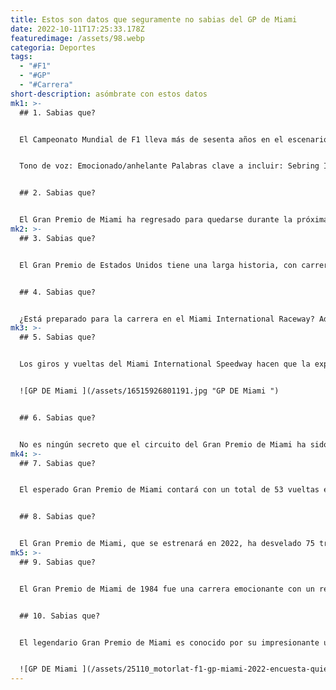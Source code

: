 ```yaml
---
title: Estos son datos que seguramente no sabias del GP de Miami
date: 2022-10-11T17:25:33.178Z
featuredimage: /assets/98.webp
categoria: Deportes
tags:
  - "#F1"
  - "#GP"
  - "#Carrera"
short-description: asómbrate con estos datos
mk1: >-
  ## 1﻿. Sabias que?


  El Campeonato Mundial de F1 lleva más de sesenta años en el escenario mundial, con pilotos legendarios como Ayrton Senna, Michael Schumacher y Lewis Hamilton ocupando el primer puesto año tras año. Sin embargo, ¿sabías que el ilustre circuito también ha hecho una parada en Florida? En 1959, la carrera aterrizó en el Sebring International Raceway para lo que entonces se llamaba el Gran Premio de Estados Unidos. Fue una ocasión histórica, ya que fue la primera vez que un equipo estadounidense, conducido por Phil Hill y apoyado por Richie Ginther y Carroll Shelby, ganó una carrera del campeonato. A pesar de este momento seminal en la historia del automovilismo, Florida no ha albergado una carrera de F1 desde entonces. Hasta ahora. El GP de Miami se estrenará a principios de 2022 en el Hard Rock Stadium. Con su ubicación única y el diseño del circuito de 2,6 millas, los aficionados a las carreras pueden esperar una nueva y emocionante adición al calendario de la F1. Quién sabe, tal vez otro piloto estadounidense se alce con la victoria en su tierra una vez más. Es hora de que Florida reclame su lugar entre la realeza del automovilismo 


  Tono de voz: Emocionado/anhelante Palabras clave a incluir: Sebring International Raceway, Gran Premio de Estados Unidos, Phil Hill, Hard Rock Stadium


  ## 2﻿. Sabias que?


  El Gran Premio de Miami ha regresado para quedarse durante la próxima década. Los aficionados pueden esperar ver a algunos de los más grandes nombres de las carreras luchando en las calles de Miami durante los próximos 10 años. El ambiente vibrante de la ciudad y el diseño único de la pista prometen hacer carreras emocionantes año tras año. Además de las carreras llenas de adrenalina, los aficionados podrán disfrutar de una serie de eventos y entretenimientos adicionales durante todo el fin de semana. Esta renovación consolida a Miami como un destino de primer orden para los deportes de motor, que se suma a su ya impresionante cartel de grandes eventos deportivos. Con el Gran Premio de Miami garantizado en el calendario para los próximos 10 años, nunca ha habido un mejor momento para ser un aficionado a las carreras en el sur de Florida.
mk2: >-
  ## 3﻿. Sabias que?


  El Gran Premio de Estados Unidos tiene una larga historia, con carreras en lugares que van desde Sebring hasta Detroit e Indianápolis. Y ahora, Miami puede añadir su nombre a la lista como el undécimo lugar diferente que acoge una carrera de Fórmula Uno. El Gran Premio de Miami promete ser una emocionante adición al calendario de la F1, con un circuito urbano único que serpentea por el centro de Miami. Los espectadores tendrán la oportunidad de presenciar la acción de las carreras de alta velocidad junto a algunos de los famosos monumentos de la ciudad. A medida que aumenta la emoción de cara a la primera carrera, una cosa es segura: el Gran Premio de Miami se convertirá en otra parada obligada del circuito de Fórmula 1.


  ## 4﻿. Sabias que?


  ¿Está preparado para la carrera en el Miami International Raceway? Además de un emocionante fin de semana de velocidad y adrenalina, también hemos reunido una colección de 14 restaurantes para satisfacer todos sus antojos. Tanto si le apetecen los clásicos platos americanos como si quiere probar algo nuevo, tenemos opciones para todos los paladares. Nuestra oferta internacional incluye comida italiana, mexicana, fusión asiática y mucho más. Y no se preocupe por perderse la emoción de la pista: nuestros restaurantes estarán abiertos durante todo el fin de semana de la carrera para que pueda tomar un bocado rápido sin perderse ni un segundo de la acción. Así que venga con hambre y salga satisfecho: ¡nos vemos en la pista!
mk3: >-
  ## 5﻿. Sabias que?


  Los giros y vueltas del Miami International Speedway hacen que la experiencia de la carrera sea emocionante. Con 19 curvas en su circuito de 5,412 km, los pilotos deben sortear una variedad de curvas cerradas, curvas amplias y chicanes. Cada curva presenta su propio conjunto de retos y oportunidades, obligando a los pilotos a mantenerse alerta y a ajustar su estrategia sobre la marcha. El dinámico trazado de la pista también significa que nunca hay dos vueltas exactamente iguales, lo que convierte cada carrera en un emocionante viaje a través de sus sinuosos caminos. El GP de Miami ofrece un emocionante desafío tanto para los pilotos como para los espectadores, lo que lo convierte en una cita ineludible para los aficionados a las carreras.


  ![GP DE Miami ](/assets/16515926801191.jpg "GP DE Miami ")


  ## 6﻿. Sabias que?


  No es ningún secreto que el circuito del Gran Premio de Miami ha sido un trabajo en progreso. De hecho, ha pasado por 36 modificaciones diferentes antes de llegar al diseño final que los pilotos verán este fin de semana. Pero, ¿cuál es la causa de todos estos cambios? El principal factor es la seguridad, ya que los expertos evalúan todos los aspectos de la pista para garantizar su capacidad de soportar altas velocidades y curvas cerradas. Sin embargo, los espectadores y los telespectadores de casa también desempeñan un papel en el proceso de rediseño. El trazado debe proporcionar suficiente acción sin sacrificar la visibilidad para los que miran desde las gradas o desde sus salones. Y, por supuesto, también hay que tener en cuenta a los equipos y a los patrocinadores, que quieren una ubicación privilegiada para sus boxes y oportunidades de marca. Aunque haya sido necesario realizar varias revisiones, todos estos esfuerzos han dado como resultado un circuito que, en última instancia, ofrece una experiencia emocionante para los pilotos, los aficionados y todos los que participan en el Gran Premio de Miami.
mk4: >-
  ## 7﻿. Sabias que?


  El esperado Gran Premio de Miami contará con un total de 53 vueltas el domingo. La pista, situada en las calles del centro de Miami, tiene una longitud de 3,36 millas, lo que supone una distancia total de carrera de 178,08 millas. El evento ha atraído la atención internacional, con la asistencia de equipos y pilotos de todo el mundo. Los aficionados pueden esperar mucha emoción mientras los pilotos recorren las curvas cerradas y el desafiante terreno de la pista urbana. Asegúrese de sintonizar el domingo para ver toda la acción del Gran Premio inaugural de Miami.


  ## 8﻿. Sabias que?


  El Gran Premio de Miami, que se estrenará en 2022, ha desvelado 75 trazados únicos para la carrera. Desde curvas cerradas hasta curvas amplias, cada trazado presenta un recorrido nuevo y desafiante para que los pilotos lo conquisten. El circuito también contará con 13 cambios de elevación diferentes, añadiendo un nivel extra de emoción tanto para los pilotos como para los espectadores. Los distintos trazados también ofrecen la oportunidad de celebrar varias carreras en la misma pista, lo que garantiza una experiencia de competición dinámica y diversa. Con esta multitud de opciones de pista, el Gran Premio de Miami está destinado a convertirse en un evento de carreras de clase mundial.
mk5: >-
  ## 9﻿. Sabias que?


  El Gran Premio de Miami de 1984 fue una carrera emocionante con un resultado sorprendente. A pesar de las buenas actuaciones de pilotos de renombre como Niki Lauda y Nelson Piquet, fue el francés Patrick Tambay quien consiguió el primer puesto con su Ferrari. Sin embargo, la carrera también será recordada por un accidente en el que se vieron implicados Ricardo Patrese y Andrea de Cesaris, que hizo que ambos coches se incendiaran. La carrera marcó la última vez que los Estados Unidos acogieron dos carreras de Fórmula 1 en una temporada, algo que no ha vuelto a ocurrir. El Gran Premio de Detroit se disputó inmediatamente después del de Miami, lo que supuso un programa repleto de equipos y espectadores. Aunque ha habido intentos de revivir el Gran Premio de Estados Unidos a lo largo de los años, ninguno ha tenido éxito en traer de nuevo varias carreras a suelo americano. Los aficionados sólo pueden recordar los días de gloria de 1984 y esperar su regreso en el futuro.


  ## 1﻿0. Sabias que?


  El legendario Gran Premio de Miami es conocido por su impresionante ubicación frente a la playa y sus curvas cerradas, lo que hace que la seguridad sea una prioridad absoluta. En 1984, los organizadores no se arriesgaron y colocaron más de 10.000 metros de barreras de hormigón a lo largo de la pista. Esto no sólo añadió una capa adicional de protección para los corredores, sino que también permitió a los espectadores disfrutar del evento sin preocupaciones. El amplio uso de barreras también ayudó a minimizar los daños a los coches en caso de choque o colisión. A medida que el automovilismo sigue superando los límites, eventos como el Gran Premio de Miami demuestran que se pueden incorporar medidas de seguridad sin comprometer la emoción del deporte. Los casi 12.000 metros de barreras sirven para recordar que, incluso a altas velocidades, la seguridad siempre es lo primero.


  ![GP DE Miami ](/assets/25110_motorlat-f1-gp-miami-2022-encuesta-quien-ganara-el-miamigp-2022-v66.jpg "GP DE Miami ")
---
```

